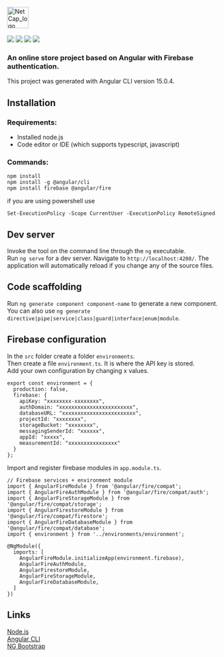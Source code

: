 <a href="#" onclick="return false;"><img src="https://cdn.discordapp.com/attachments/975403202398797919/1060549808135356477/bran1.png" height="50" alt="NetCap_logo"></a>
<br><br>
<a href="#" onclick="return false;"><img src="https://img.shields.io/badge/Node.js-43853D?style=for-the-badge&logo=node.js&logoColor=white"></a>
<a href="#" onclick="return false;"><img src="https://img.shields.io/badge/Angular-DD0031?style=for-the-badge&logo=angular&logoColor=white"></a>
<a href="#" onclick="return false;"><img src="https://img.shields.io/badge/Bootstrap-563D7C?style=for-the-badge&logo=bootstrap&logoColor=white"></a>
<a href="#" onclick="return false;"><img src="https://img.shields.io/badge/Firebase-039BE5?style=for-the-badge&logo=Firebase&logoColor=white"></a>

### An online store project based on Angular with Firebase authentication. <br>
This project was generated with Angular CLI version 15.0.4.

## Installation

### Requirements:
- Installed node.js
- Code editor or IDE (which supports typescript, javascript)

### Commands:
```
npm install
npm install -g @angular/cli
npm install firebase @angular/fire
```
if you are using powershell use 
```
Set-ExecutionPolicy -Scope CurrentUser -ExecutionPolicy RemoteSigned
```

## Dev server
Invoke the tool on the command line through the `ng` executable.\
Run `ng serve` for a dev server. Navigate to `http://localhost:4200/`. The application will automatically reload if you change any of the source files.

## Code scaffolding

Run `ng generate component component-name` to generate a new component. You can also use `ng generate directive|pipe|service|class|guard|interface|enum|module`.

## Firebase configuration

In the `src` folder create a folder `environments`.\
Then create a file `environment.ts`. It is where the API key is stored.\
Add your own configuration by changing x values.
```
export const environment = {
  production: false,
  firebase: {
    apiKey: "xxxxxxxx-xxxxxxxx",
    authDomain: "xxxxxxxxxxxxxxxxxxxxxxxx",
    databaseURL: "xxxxxxxxxxxxxxxxxxxxxxxx",
    projectId: "xxxxxxxx",
    storageBucket: "xxxxxxxx",
    messagingSenderId: "xxxxxx",
    appId: "xxxxx",
    measurementId: "xxxxxxxxxxxxxxxx"
  }
};
```
Import and register firebase modules in `app.module.ts`.
```
// Firebase services + environment module
import { AngularFireModule } from '@angular/fire/compat';
import { AngularFireAuthModule } from '@angular/fire/compat/auth';
import { AngularFireStorageModule } from '@angular/fire/compat/storage';
import { AngularFirestoreModule } from '@angular/fire/compat/firestore';
import { AngularFireDatabaseModule } from '@angular/fire/compat/database';
import { environment } from '../environments/environment';

@NgModule({
  imports: [
    AngularFireModule.initializeApp(environment.firebase),
    AngularFireAuthModule,
    AngularFirestoreModule,
    AngularFireStorageModule,
    AngularFireDatabaseModule,
  ]
})
```

## Links

[Node.js](https://nodejs.org/)<br>
[Angular CLI](https://github.com/angular/angular-cli)<br>
[NG Bootstrap](https://ng-bootstrap.github.io/#/home)<br>


